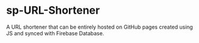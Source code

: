 # sp-URL-Shortener
A URL shortener that can be entirely hosted on GitHub pages created using JS and synced with Firebase Database.
